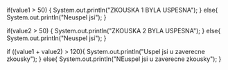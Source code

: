 if(value1 > 50)
{
System.out.println("ZKOUSKA 1 BYLA USPESNA");
}
else{
System.out.println("Neuspel jsi");
}

if(value2 > 50)
{
System.out.println("ZKOUSKA 2 BYLA USPESNA");
}
else{
System.out.println("Neuspel jsi");
}

if ((value1 + value2) > 120){
System.out.println("Uspel jsi u zaverecne zkousky");
}
else{
System.out.println("NEuspel jsi u zaverecne zkousky");
}
